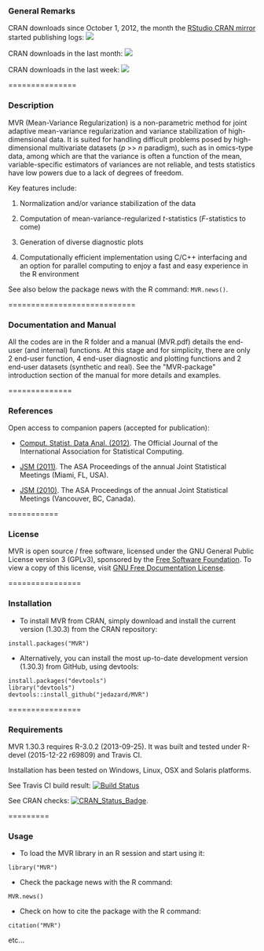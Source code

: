 ### General Remarks

CRAN downloads since October 1, 2012, 
the month the [RStudio CRAN mirror](http://cran-logs.rstudio.com/) 
started publishing logs:
[![](http://cranlogs.r-pkg.org/badges/grand-total/MVR)](http://cran.rstudio.com/web/packages/MVR/index.html)

CRAN downloads in the last month:
[![](http://cranlogs.r-pkg.org/badges/last-month/MVR)](http://cran.rstudio.com/web/packages/MVR/index.html)

CRAN downloads in the last week:
[![](http://cranlogs.r-pkg.org/badges/last-week/MVR)](http://cran.rstudio.com/web/packages/MVR/index.html)


===============
### Description

MVR (Mean-Variance Regularization) is a non-parametric method for joint adaptive mean-variance regularization 
and variance stabilization of high-dimensional data. It is suited for handling difficult problems posed by 
high-dimensional multivariate datasets (_p_ >> _n_ paradigm), such as in omics-type data, 
among which are that the variance is often a function of the mean, variable-specific estimators of variances are not reliable, 
and tests statistics have low powers due to a lack of degrees of freedom.

Key features include:

1. Normalization and/or variance stabilization of the data

2. Computation of mean-variance-regularized _t_-statistics (_F_-statistics to come)

3. Generation of diverse diagnostic plots

4. Computationally efficient implementation using C/C++ interfacing and an option for parallel
computing to enjoy a fast and easy experience in the R environment

See also below the package news with the R command: `MVR.news()`.


============================
### Documentation and Manual

All the codes are in the R folder and a manual (MVR.pdf) details the end-user (and internal) functions. 
At this stage and for simplicity, there are only 2 end-user function, 4 end-user diagnostic 
and plotting functions and 2 end-user datasets (synthetic and real). 
See the "MVR-package" introduction section of the manual for more details and examples.


==============
### References

Open access to companion papers (accepted for publication):

- [Comput. Statist. Data Anal. (2012)](http://www.sciencedirect.com/science/article/pii/S0167947312000321).
The Official Journal of the International Association for Statistical Computing.

- [JSM (2011)](https://www.amstat.org/membersonly/proceedings/2011/papers/302266_68145.pdf). 
The ASA Proceedings of the annual Joint Statistical Meetings (Miami, FL, USA).

- [JSM (2010)](https://www.amstat.org/membersonly/proceedings/2010/papers/309104_62376.pdf). 
The ASA Proceedings of the annual Joint Statistical Meetings (Vancouver, BC, Canada).


===========
### License

MVR is open source / free software, licensed under the GNU General Public License version 3 (GPLv3), 
sponsored by the [Free Software Foundation](http://www.fsf.org/). To view a copy of this license, visit 
[GNU Free Documentation License](http://www.gnu.org/licenses/gpl-3.0.html).


================
### Installation

* To install MVR from CRAN, simply download and install the current version (1.30.3) from the CRAN repository:

```{r}
install.packages("MVR")
```

* Alternatively, you can install the most up-to-date development version (1.30.3) from GitHub, using devtools:

```{r}
install.packages("devtools")
library("devtools")
devtools::install_github("jedazard/MVR")
```

================
### Requirements

MVR 1.30.3 requires R-3.0.2 (2013-09-25). It was built and tested under R-devel (2015-12-22 r69809) and Travis CI. 

Installation has been tested on Windows, Linux, OSX and Solaris platforms. 

See Travis CI build result:
[![Build Status](https://travis-ci.org/jedazard/MVR.png?branch=master)](https://travis-ci.org/jedazard/MVR)

See CRAN checks:
[![CRAN_Status_Badge](http://www.r-pkg.org/badges/version/MVR)](https://cran.r-project.org/web/checks/check_results_MVR.html).


=========
### Usage

* To load the MVR library in an R session and start using it:

```{r}
library("MVR")
```

* Check the package news with the R command:

```{r}
MVR.news()
```

* Check on how to cite the package with the R command:

```{r}
citation("MVR")
```

etc...

